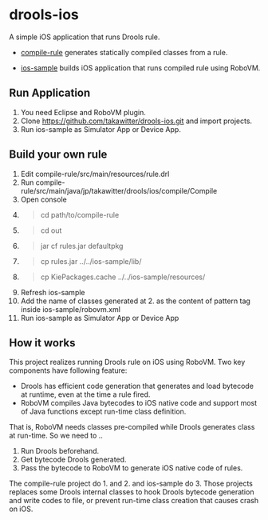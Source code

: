 # drools-ios
A simple iOS application that runs Drools rule.

* [compile-rule](https://github.com/takawitter/drools-ios/tree/master/compile-rule) generates statically compiled classes from a rule.

* [ios-sample](https://github.com/takawitter/drools-ios/tree/master/ios-sample) builds iOS application that runs compiled rule using RoboVM.

## Run Application

1. You need Eclipse and RoboVM plugin.
2. Clone https://github.com/takawitter/drools-ios.git and import projects.
3. Run ios-sample as Simulator App or Device App.

## Build your own rule

1. Edit compile-rule/src/main/resources/rule.drl
2. Run compile-rule/src/main/java/jp/takawitter/drools/ios/compile/Compile
3. Open console
1. > cd path/to/compile-rule
1. > cd out
1. > jar cf rules.jar defaultpkg
1. > cp rules.jar ../../ios-sample/lib/
1. > cp KiePackages.cache ../../ios-sample/resources/
1. Refresh ios-sample
1. Add the name of classes generated at 2. as the content of pattern tag inside ios-sample/robovm.xml
1. Run ios-sample as Simulator App or Device App

## How it works

This project realizes running Drools rule on iOS using RoboVM. Two key components have following feature:
 * Drools has efficient code generation that generates and load bytecode at runtime, even at the time a rule fired.
 * RoboVM compiles Java bytecodes to iOS native code and support most of Java functions except run-time class definition.

That is, RoboVM needs classes pre-compiled while Drools generates class at run-time. So we need to ..
 1. Run Drools beforehand.
 2. Get bytecode Drools generated.
 1. Pass the bytecode to RoboVM to generate iOS native code of rules.

The compile-rule project do 1. and 2. and ios-sample do 3. Those projects replaces some Drools internal classes to hook Drools bytecode generation and write codes to file, or prevent run-time class creation that causes crash on iOS.
